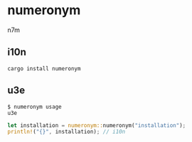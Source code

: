 # numeronym
n7m

## i10n

```
cargo install numeronym
```

## u3e

```
$ numeronym usage
u3e
```

```rust
let installation = numeronym::numeronym("installation");
println!("{}", installation); // i10n
```
